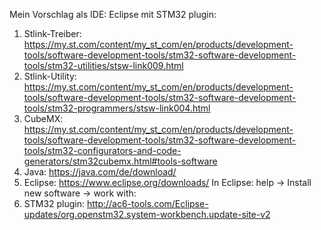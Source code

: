 Mein Vorschlag als IDE:
Eclipse mit STM32 plugin:

1. Stlink-Treiber: https://my.st.com/content/my_st_com/en/products/development-tools/software-development-tools/stm32-software-development-tools/stm32-utilities/stsw-link009.html
2. Stlink-Utility: https://my.st.com/content/my_st_com/en/products/development-tools/software-development-tools/stm32-software-development-tools/stm32-programmers/stsw-link004.html
3. CubeMX: https://my.st.com/content/my_st_com/en/products/development-tools/software-development-tools/stm32-software-development-tools/stm32-configurators-and-code-generators/stm32cubemx.html#tools-software
4. Java: https://java.com/de/download/
5. Eclipse: https://www.eclipse.org/downloads/
In Eclipse: help -> Install new software -> work with:
6. STM32 plugin: http://ac6-tools.com/Eclipse-updates/org.openstm32.system-workbench.update-site-v2

